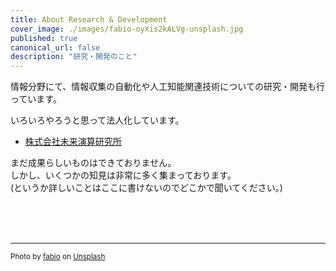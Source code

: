 ```yaml
---
title: About Research & Development
cover_image: ./images/fabio-oyXis2kALVg-unsplash.jpg
published: true
canonical_url: false
description: "研究・開発のこと"
---
```


情報分野にて、情報収集の自動化や人工知能関連技術についての研究・開発も行っています。

いろいろやろうと思って法人化しています。

- [株式会社未来演算研究所](https://fci.jp/)

まだ成果らしいものはできておりません。  
しかし、いくつかの知見は非常に多く集まっております。  
(というか詳しいことはここに書けないのでどこかで聞いてください。)


<br>
<br>
<br>

----
<small><span>Photo by <a href="https://unsplash.com/@fabioha?utm_source=unsplash&amp;utm_medium=referral&amp;utm_content=creditCopyText">fabio</a> on <a href="https://unsplash.com/s/photos/ai?utm_source=unsplash&amp;utm_medium=referral&amp;utm_content=creditCopyText">Unsplash</a></span></small>